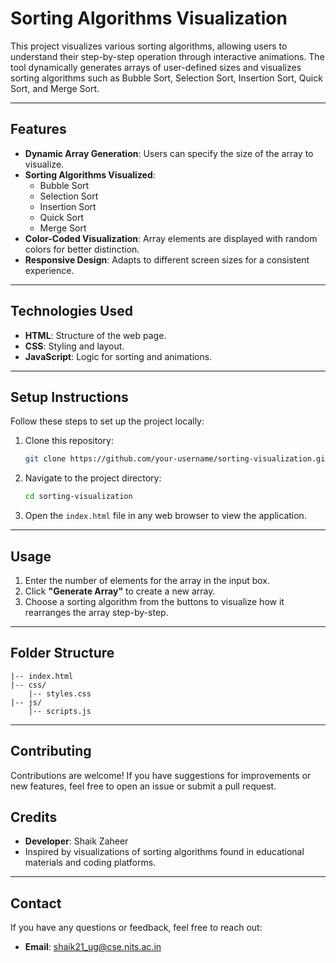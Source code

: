 # Sorting Algorithms Visualization

This project visualizes various sorting algorithms, allowing users to understand their step-by-step operation through interactive animations. The tool dynamically generates arrays of user-defined sizes and visualizes sorting algorithms such as Bubble Sort, Selection Sort, Insertion Sort, Quick Sort, and Merge Sort.

---

## Features

- **Dynamic Array Generation**: Users can specify the size of the array to visualize.
- **Sorting Algorithms Visualized**:
  - Bubble Sort
  - Selection Sort
  - Insertion Sort
  - Quick Sort
  - Merge Sort
- **Color-Coded Visualization**: Array elements are displayed with random colors for better distinction.
- **Responsive Design**: Adapts to different screen sizes for a consistent experience.

---
## Technologies Used

- **HTML**: Structure of the web page.
- **CSS**: Styling and layout.
- **JavaScript**: Logic for sorting and animations.

---

## Setup Instructions

Follow these steps to set up the project locally:

1. Clone this repository:
   ```bash
   git clone https://github.com/your-username/sorting-visualization.git
   ```

2. Navigate to the project directory:
   ```bash
   cd sorting-visualization
   ```

3. Open the `index.html` file in any web browser to view the application.

---

## Usage

1. Enter the number of elements for the array in the input box.
2. Click **"Generate Array"** to create a new array.
3. Choose a sorting algorithm from the buttons to visualize how it rearranges the array step-by-step.

---

## Folder Structure

```
|-- index.html
|-- css/
    |-- styles.css
|-- js/
    |-- scripts.js
```

---

## Contributing

Contributions are welcome! If you have suggestions for improvements or new features, feel free to open an issue or submit a pull request.
## Credits

- **Developer**: Shaik Zaheer
- Inspired by visualizations of sorting algorithms found in educational materials and coding platforms.

---

## Contact

If you have any questions or feedback, feel free to reach out:
- **Email**: shaik21_ug@cse.nits.ac.in
